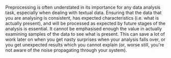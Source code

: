 Preprocessing is often understated in its importance for any data analysis task, especially when dealing with textual data. 
Ensuring that the data that you are analysing is consistent, has expected characteristics (i.e. what is actually present), and will be processed as expected by future stages of the analysis is essential.
It cannot be emphasised enough the value in actually examining samples of the data to see what is present. 
This can save a lot of work later on when you get nasty surprises when your analysis falls over, or you get unexpected results which you cannot explain (or, worse still, you're not aware of the noise propagating through your system).

